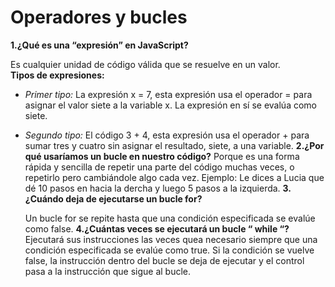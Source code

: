 # Operadores y bucles
**1.¿Qué es una “expresión” en JavaScript?**
  
  Es cualquier unidad de código válida que se resuelve en un valor.  
  **Tipos de expresiones:**
  + *Primer tipo:*
    La expresión x = 7, esta expresión usa el operador = para asignar el valor siete a la variable x. La expresión en sí se evalúa como          siete.
  + *Segundo tipo:*
    El código 3 + 4, esta expresión usa el operador + para sumar tres y cuatro sin asignar el resultado, siete, a una variable.
**2.¿Por qué usaríamos un bucle en nuestro código?**
    Porque es una forma rápida y sencilla de repetir una parte del código muchas veces, o repetirlo pero cambiándole algo cada vez. 
    Ejemplo:
    Le dices a Lucia que dé 10 pasos en hacia la dercha y luego 5 pasos a la izquierda.
**3.¿Cuándo deja de ejecutarse un bucle for?**

    Un bucle for se repite hasta que una condición especificada se evalúe como false.
**4.¿Cuántas veces se ejecutará un bucle “ while “?**
    Ejecutará sus instrucciones las veces quea necesario siempre que una condición especificada se evalúe como true.
    Si la condición se vuelve false, la instrucción dentro del bucle se deja de ejecutar y el control pasa a la instrucción que sigue al 
    bucle.

